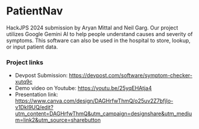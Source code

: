 # PatientNav
HackJPS 2024 submission by Aryan Mittal and Neil Garg. Our project utilizes Google Gemini AI to help people understand causes and severity of symptoms. This software can also be used in the hospital to store, lookup, or input patient data.

### Project links
- Devpost Submission: https://devpost.com/software/symptom-checker-xutq9c
- Demo video on Youtube: https://youtu.be/25yqEHAtja4
- Presentation link: https://www.canva.com/design/DAGHrfwThmQ/o25uv2Z7bfjIo-v1DkI9UQ/edit?utm_content=DAGHrfwThmQ&utm_campaign=designshare&utm_medium=link2&utm_source=sharebutton
